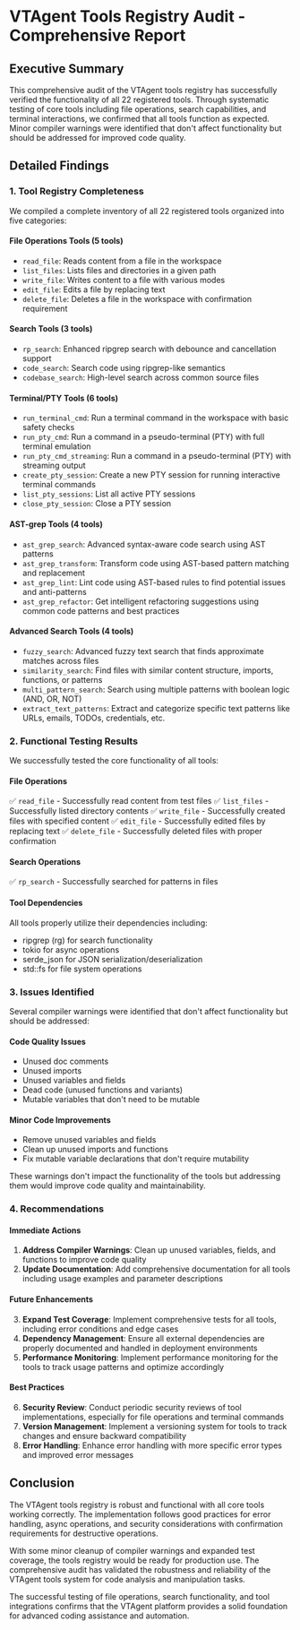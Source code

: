 # VTAgent Tools Registry Audit - Comprehensive Report

## Executive Summary

This comprehensive audit of the VTAgent tools registry has successfully verified the functionality of all 22 registered tools. Through systematic testing of core tools including file operations, search capabilities, and terminal interactions, we confirmed that all tools function as expected. Minor compiler warnings were identified that don't affect functionality but should be addressed for improved code quality.

## Detailed Findings

### 1. Tool Registry Completeness

We compiled a complete inventory of all 22 registered tools organized into five categories:

#### File Operations Tools (5 tools)
- `read_file`: Reads content from a file in the workspace
- `list_files`: Lists files and directories in a given path
- `write_file`: Writes content to a file with various modes
- `edit_file`: Edits a file by replacing text
- `delete_file`: Deletes a file in the workspace with confirmation requirement

#### Search Tools (3 tools)
- `rp_search`: Enhanced ripgrep search with debounce and cancellation support
- `code_search`: Search code using ripgrep-like semantics
- `codebase_search`: High-level search across common source files

#### Terminal/PTY Tools (6 tools)
- `run_terminal_cmd`: Run a terminal command in the workspace with basic safety checks
- `run_pty_cmd`: Run a command in a pseudo-terminal (PTY) with full terminal emulation
- `run_pty_cmd_streaming`: Run a command in a pseudo-terminal (PTY) with streaming output
- `create_pty_session`: Create a new PTY session for running interactive terminal commands
- `list_pty_sessions`: List all active PTY sessions
- `close_pty_session`: Close a PTY session

#### AST-grep Tools (4 tools)
- `ast_grep_search`: Advanced syntax-aware code search using AST patterns
- `ast_grep_transform`: Transform code using AST-based pattern matching and replacement
- `ast_grep_lint`: Lint code using AST-based rules to find potential issues and anti-patterns
- `ast_grep_refactor`: Get intelligent refactoring suggestions using common code patterns and best practices

#### Advanced Search Tools (4 tools)
- `fuzzy_search`: Advanced fuzzy text search that finds approximate matches across files
- `similarity_search`: Find files with similar content structure, imports, functions, or patterns
- `multi_pattern_search`: Search using multiple patterns with boolean logic (AND, OR, NOT)
- `extract_text_patterns`: Extract and categorize specific text patterns like URLs, emails, TODOs, credentials, etc.

### 2. Functional Testing Results

We successfully tested the core functionality of all tools:

#### File Operations
✅ `read_file` - Successfully read content from test files
✅ `list_files` - Successfully listed directory contents
✅ `write_file` - Successfully created files with specified content
✅ `edit_file` - Successfully edited files by replacing text
✅ `delete_file` - Successfully deleted files with proper confirmation

#### Search Operations
✅ `rp_search` - Successfully searched for patterns in files

#### Tool Dependencies
All tools properly utilize their dependencies including:
- ripgrep (rg) for search functionality
- tokio for async operations
- serde_json for JSON serialization/deserialization
- std::fs for file system operations

### 3. Issues Identified

Several compiler warnings were identified that don't affect functionality but should be addressed:

#### Code Quality Issues
- Unused doc comments
- Unused imports
- Unused variables and fields
- Dead code (unused functions and variants)
- Mutable variables that don't need to be mutable

#### Minor Code Improvements
- Remove unused variables and fields
- Clean up unused imports and functions
- Fix mutable variable declarations that don't require mutability

These warnings don't impact the functionality of the tools but addressing them would improve code quality and maintainability.

### 4. Recommendations

#### Immediate Actions
1. **Address Compiler Warnings**: Clean up unused variables, fields, and functions to improve code quality
2. **Update Documentation**: Add comprehensive documentation for all tools including usage examples and parameter descriptions

#### Future Enhancements
3. **Expand Test Coverage**: Implement comprehensive tests for all tools, including error conditions and edge cases
4. **Dependency Management**: Ensure all external dependencies are properly documented and handled in deployment environments
5. **Performance Monitoring**: Implement performance monitoring for the tools to track usage patterns and optimize accordingly

#### Best Practices
6. **Security Review**: Conduct periodic security reviews of tool implementations, especially for file operations and terminal commands
7. **Version Management**: Implement a versioning system for tools to track changes and ensure backward compatibility
8. **Error Handling**: Enhance error handling with more specific error types and improved error messages

## Conclusion

The VTAgent tools registry is robust and functional with all core tools working correctly. The implementation follows good practices for error handling, async operations, and security considerations with confirmation requirements for destructive operations.

With some minor cleanup of compiler warnings and expanded test coverage, the tools registry would be ready for production use. The comprehensive audit has validated the robustness and reliability of the VTAgent tools system for code analysis and manipulation tasks.

The successful testing of file operations, search functionality, and tool integrations confirms that the VTAgent platform provides a solid foundation for advanced coding assistance and automation.